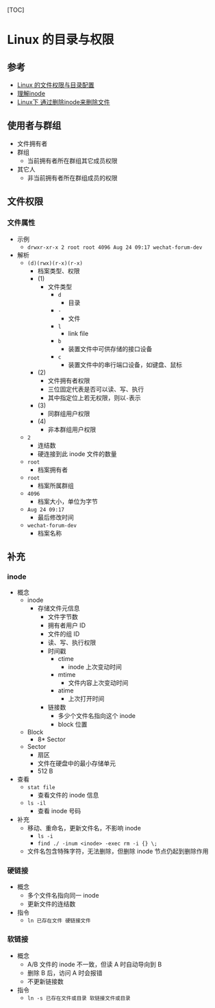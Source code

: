 

[TOC]

# Linux 的目录与权限

## 参考
- [Linux 的文件权限与目录配置](http://cn.linux.vbird.org/linux_basic/0210filepermission.php)
- [理解inode](http://www.ruanyifeng.com/blog/2011/12/inode.html)
- [Linux下 通过删除inode来删除文件](http://www.361way.com/rm-file-use-inode/4187.html)


## 使用者与群组
- 文件拥有者
- 群组
	- 当前拥有者所在群组其它成员权限
- 其它人
	- 非当前拥有者所在群组成员的权限

## 文件权限
### 文件属性
- 示例
	- `drwxr-xr-x 2 root root 4096 Aug 24 09:17 wechat-forum-dev`
- 解析
	- `(d)(rwx)(r-x)(r-x)`
		- 档案类型、权限
		- (1)
			- 文件类型
				- `d`
					- 目录
				- `-`
					- 文件
				- `l`
					- link file
				- `b`
					- 装置文件中可供存储的接口设备
				- `c`
					- 装置文件中的串行端口设备，如键盘、鼠标
		- (2)
			- 文件拥有者权限
			- 三位固定代表是否可以读、写、执行
			- 其中指定位上若无权限，则以`-`表示
		- (3)
			- 同群组用户权限
		- (4)
			- 非本群组用户权限
	- `2 `
		- 连结数
		- 硬连接到此 inode 文件的数量
	- `root`
		- 档案拥有者
	- `root`
		- 档案所属群组
	- `4096 `
		- 档案大小，单位为字节
	- `Aug 24 09:17 `
		- 最后修改时间
	- `wechat-forum-dev`
		- 档案名称


## 补充
### inode
- 概念
	- inode
		- 存储文件元信息
			- 文件字节数
			- 拥有者用户 ID
			- 文件的组 ID
			- 读、写、执行权限
			- 时间戳
				- ctime
					- inode 上次变动时间
				- mtime
					- 文件内容上次变动时间
				- atime
					- 上次打开时间
			- 链接数
				- 多少个文件名指向这个 inode
				- block 位置
	- Block
		- 8* Sector
	- Sector
		- 扇区
		- 文件在硬盘中的最小存储单元
		- 512 B
- 查看
	- `stat file`
		- 查看文件的 inode 信息
	- `ls -il`
		- 查看 inode 号码
- 补充
	- 移动、重命名，更新文件名，不影响 inode 
		- `ls -i`
		- `find ./ -inum <inode> -exec rm -i {} \;`
	- 文件名包含特殊字符，无法删除，但删除 inode 节点仍起到删除作用

### 硬链接
- 概念
	- 多个文件名指向同一 inode
	- 更新文件的连结数
- 指令
	- `ln 已存在文件 硬链接文件`

### 软链接
- 概念
	- A/B 文件的 inode 不一致，但读 A 时自动导向到 B
	- 删除 B 后，访问 A 时会报错
	- 不更新链接数
- 指令
	- `ln -s 已存在文件或目录 软链接文件或目录`